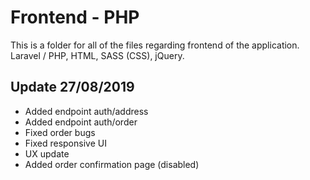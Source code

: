 # Frontend - PHP
This is a folder for all of the files regarding frontend of the application.
Laravel / PHP, HTML, SASS (CSS), jQuery.

<h2>Update 27/08/2019</h2>

- Added endpoint auth/address
- Added endpoint auth/order
- Fixed order bugs
- Fixed responsive UI
- UX update
- Added order confirmation page (disabled)


